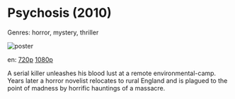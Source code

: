 # Psychosis (2010)

Genres: horror, mystery, thriller

![poster](http://image.tmdb.org/t/p/w500/trQAQaQwAUIcNC0wLMpbvQce33L.jpg)

en:
  [720p](magnet:?xt=urn:btih:fc4424bdd6a39a19000fa33e068383944f86261a&dn=Psychosis+%282010%29+720p+BrRip+x264+-+YIFY&tr=udp%3A%2F%2Ftracker.openbittorrent.com%3A80%2Fannounce&tr=udp%3A%2F%2Fglotorrents.pw%3A6969%2Fannounce&tr=udp%3A%2F%2Ftracker.openbittorrent.com%3A80%2Fannounce&tr=udp%3A%2F%2Ftracker.opentrackr.org%3A1337%2Fannounce&tr=udp%3A%2F%2Fzer0day.to%3A1337%2Fannounce&tr=udp%3A%2F%2Ftracker.coppersurfer.tk%3A6969%2Fannounce)
  [1080p](magnet:?xt=urn:btih:7135F21EC0808C95B96B6956A4FB89B27A60C106&tr=udp://glotorrents.pw:6969/announce&tr=udp://tracker.opentrackr.org:1337/announce&tr=udp://torrent.gresille.org:80/announce&tr=udp://tracker.openbittorrent.com:80&tr=udp://tracker.coppersurfer.tk:6969&tr=udp://tracker.leechers-paradise.org:6969&tr=udp://p4p.arenabg.ch:1337&tr=udp://tracker.internetwarriors.net:1337)
  


A serial killer unleashes his blood lust at a remote environmental-camp. Years later a horror novelist relocates to rural England and is plagued to the point of madness by horrific hauntings of a massacre.
